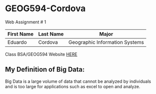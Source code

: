 # GEOG594-Cordova
Web Assignment # 1

First Name | Last Name | Major
------------ | ------------- | -------------
Eduardo | Cordova | Geographic Information Systems

Class BSA/GEOG594 Website [HERE](https://map.sdsu.edu/bigdata/index.html)

<h2>My Definition of Big Data: </h2> Big Data is a large volume of data that cannot be analyzed by individuals and is too large for applications such as excel to open and analyze. 

